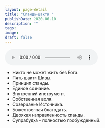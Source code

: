 ```yaml
---
layout: page-detail
title: "Спанда-шакти "
publishDate: 2020.06.10
description: ""
tags:
image:
draft: false
---
```


<audio title="2020.06.10 - Спанда-шакти .mp3" src="https://filer-api.advayta.org/v1.0/public/files/75719" controls=""></audio>

* Никто не может жить без Бога.
* Пять шакти Шивы.
* Принцип спанды.
* Единое сознание.
* Внутренний инструмент.
* Собственная воля.
* Созерцание Источника.
* Божественная благодать.
* Двоякая направленность спанды.
* Супрабудха - полностью пробужденный.

  

